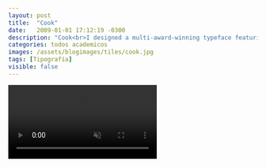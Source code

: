 ```yaml
---
layout: post
title:  "Cook"
date:   2009-01-01 17:12:19 -0300
description: "Cook<br>I designed a multi-award-winning typeface featuring portraits of Uruguay's disappeared detainees during the dictatorship, recognized by the <a href='https://mude.pt/' target='blank'>Museum of Design and Fashion (Lisbon)</a>, the <a href='https://www.dimad.org/en' target='blank'>Ibero-American Design Biennial in Spain (2010 and 2017)</a>, and <a href='https://www.tiposlatinos.com/' target='blank'>Tipos Latinos 2010</a>"
categories: todos academicos
images: /assets/blogimages/tiles/cook.jpg
tags: [Tipografía]
visible: false
---
```


<video autobuffer autoPlay loop muted><source src="/assets/blogimages/cook-1.mp4" type="video/mp4" /></video>